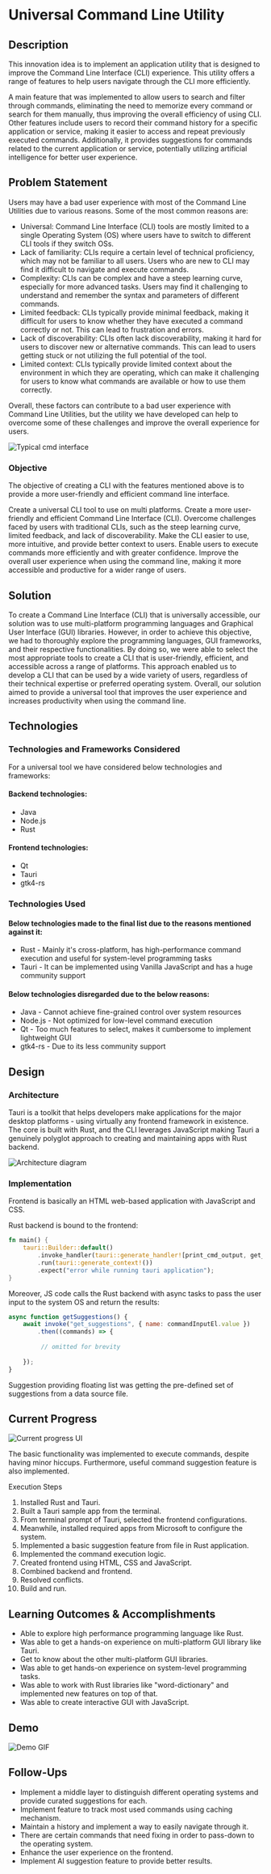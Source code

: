 # Universal Command Line Utility

## Description
This innovation idea is to implement an application utility that is designed to improve the Command Line Interface (CLI) experience. This utility offers a range of features to help users navigate through the CLI more efficiently.

A main feature that was implemented to allow users to search and filter through commands, eliminating the need to memorize every command or search for them manually, thus improving the overall efficiency of using CLI. Other features include users to record their command history for a specific application or service, making it easier to access and repeat previously executed commands. Additionally, it provides suggestions for commands related to the current application or service, potentially utilizing artificial intelligence for better user experience.

## Problem Statement
Users may have a bad user experience with most of the Command Line Utilities due to various reasons. Some of the most common reasons are:

- Universal: Command Line Interface (CLI) tools are mostly limited to a single Operating System (OS) where users have to switch to different CLI tools if they switch OSs.
- Lack of familiarity: CLIs require a certain level of technical proficiency, which may not be familiar to all users. Users who are new to CLI may find it difficult to navigate and execute commands.
- Complexity: CLIs can be complex and have a steep learning curve, especially for more advanced tasks. Users may find it challenging to understand and remember the syntax and parameters of different commands.
- Limited feedback: CLIs typically provide minimal feedback, making it difficult for users to know whether they have executed a command correctly or not. This can lead to frustration and errors.
- Lack of discoverability: CLIs often lack discoverability, making it hard for users to discover new or alternative commands. This can lead to users getting stuck or not utilizing the full potential of the tool.
- Limited context: CLIs typically provide limited context about the environment in which they are operating, which can make it challenging for users to know what commands are available or how to use them correctly.

Overall, these factors can contribute to a bad user experience with Command Line Utilities, but the utility we have developed can help to overcome some of these challenges and improve the overall experience for users.


![Typical cmd interface](https://i.imgur.com/sfMm6JA.png "Basic look of a CLI where no suggestions are provided while user types.")


### Objective
The objective of creating a CLI with the features mentioned above is to provide a more user-friendly and efficient command line interface.

Create a universal CLI tool to use on multi platforms.
Create a more user-friendly and efficient Command Line Interface (CLI).
Overcome challenges faced by users with traditional CLIs, such as the steep learning curve, limited feedback, and lack of discoverability.
Make the CLI easier to use, more intuitive, and provide better context to users.
Enable users to execute commands more efficiently and with greater confidence.
Improve the overall user experience when using the command line, making it more accessible and productive for a wider range of users.

## Solution
To create a Command Line Interface (CLI) that is universally accessible, our solution was to use multi-platform programming languages and Graphical User Interface (GUI) libraries. However, in order to achieve this objective, we had to thoroughly explore the programming languages, GUI frameworks, and their respective functionalities. By doing so, we were able to select the most appropriate tools to create a CLI that is user-friendly, efficient, and accessible across a range of platforms. This approach enabled us to develop a CLI that can be used by a wide variety of users, regardless of their technical expertise or preferred operating system. Overall, our solution aimed to provide a universal tool that improves the user experience and increases productivity when using the command line.

## Technologies
### Technologies and Frameworks Considered
For a universal tool we have considered below technologies and frameworks:

#### Backend technologies:
- Java
- Node.js
- Rust

#### Frontend technologies:
- Qt
- Tauri
- gtk4-rs

### Technologies Used

#### Below technologies made to the final list due to the reasons mentioned against it:
- Rust - Mainly it's cross-platform, has high-performance command execution and useful for system-level programming tasks
- Tauri - It can be implemented using Vanilla JavaScript and has a huge community support

#### Below technologies disregarded due to the below reasons:
- Java - Cannot achieve fine-grained control over system resources
- Node.js - Not optimized for low-level command execution
- Qt - Too much features to select, makes it cumbersome to implement lightweight GUI
- gtk4-rs - Due to its less community support

## Design
### Architecture
Tauri is a toolkit that helps developers make applications for the major desktop platforms - using virtually any frontend framework in existence. The core is built with Rust, and the CLI leverages JavaScript making Tauri a genuinely polyglot approach to creating and maintaining apps with Rust backend.

![Architecture diagram](https://i.imgur.com/aLgzPQc.png "Architecture diagram")

### Implementation
Frontend is basically an HTML web-based application with JavaScript and CSS.

Rust backend is bound to the frontend:
```rust
fn main() {
    tauri::Builder::default()
        .invoke_handler(tauri::generate_handler![print_cmd_output, get_suggestions])
        .run(tauri::generate_context!())
        .expect("error while running tauri application");
}
```

Moreover, JS code calls the Rust backend with async tasks to pass the user input to the system OS and return the results:
```javascript
async function getSuggestions() {
    await invoke("get_suggestions", { name: commandInputEl.value })
        .then((commands) => {
    
         // omitted for brevity
    
    });
}
```

Suggestion providing floating list was getting the pre-defined set of suggestions from a data source file.


## Current Progress
![Current progress UI](https://i.imgur.com/rA7bIal.png "Current progress UI")

The basic functionality was implemented to execute commands, despite having minor hiccups. Furthermore, useful command suggestion feature is also implemented.



Execution Steps
1. Installed Rust and Tauri.
2. Built a Tauri sample app from the terminal.
3. From terminal prompt of Tauri, selected the frontend configurations.
4. Meanwhile, installed required apps from Microsoft to configure the system.
5. Implemented a basic suggestion feature from file in Rust application.
6. Implemented the command execution logic.
7. Created frontend using HTML, CSS and JavaScript.
8. Combined backend and frontend.
9. Resolved conflicts.
10. Build and run.


## Learning Outcomes & Accomplishments
- Able to explore high performance programming language like Rust.
- Was able to get a hands-on experience on multi-platform GUI library like Tauri.
- Get to know about the other multi-platform GUI libraries.
- Was able to get hands-on experience on system-level programming tasks.
- Was able to work with Rust libraries like "word-dictionary" and implemented new features on top of that.
- Was able to create interactive GUI with JavaScript.


## Demo

![Demo GIF](https://i.imgur.com/8kXR5BV.gif "Demo GIF")


## Follow-Ups
- Implement a middle layer to distinguish different operating systems and provide curated suggestions for each.
- Implement feature to track most used commands using caching mechanism.
- Maintain a history and implement a way to easily navigate through it.
- There are certain commands that need fixing in order to pass-down to the operating system.
- Enhance the user experience on the frontend.
- Implement AI suggestion feature to provide better results.